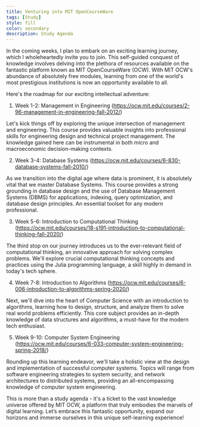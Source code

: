 ```yaml
---
title: Venturing into MIT OpenCourseWare
tags: [Study]
style: fill
color: secondary
description: Study Agenda
---
```


In the coming weeks, I plan to embark on an exciting learning journey, which I wholeheartedly invite you to join. This self-guided conquest of knowledge involves delving into the plethora of resources available on the fantastic platform known as MIT OpenCourseWare (OCW). With MIT OCW's abundance of absolutely free modules, learning from one of the world's most prestigious institutions is now an opportunity available to all.

Here's the roadmap for our exciting intellectual adventure:

1. Week 1-2: Management in Engineering (https://ocw.mit.edu/courses/2-96-management-in-engineering-fall-2012/)

Let's kick things off by exploring the unique intersection of management and engineering. This course provides valuable insights into professional skills for engineering design and technical project management. The knowledge gained here can be instrumental in both micro and macroeconomic decision-making contexts. 

2. Week 3-4: Database Systems (https://ocw.mit.edu/courses/6-830-database-systems-fall-2010/)

As we transition into the digital age where data is prominent, it is absolutely vital that we master Database Systems. This course provides a strong grounding in database design and the use of Database Management Systems (DBMS) for applications, indexing, query optimization, and database design principles. An essential toolset for any modern professional. 

3. Week 5-6: Introduction to Computational Thinking (https://ocw.mit.edu/courses/18-s191-introduction-to-computational-thinking-fall-2020/)

The third stop on our journey introduces us to the ever-relevant field of computational thinking, an innovative approach for solving complex problems. We'll explore crucial computational thinking concepts and practices using the Julia programming language, a skill highly in demand in today's tech sphere.

4. Week 7-8: Introduction to Algorithms (https://ocw.mit.edu/courses/6-006-introduction-to-algorithms-spring-2020/)

Next, we'll dive into the heart of Computer Science with an introduction to algorithms, learning how to design, structure, and analyze them to solve real world problems efficiently. This core subject provides an in-depth knowledge of data structures and algorithms, a must-have for the modern tech enthusiast.

5. Week 9-10: Computer System Engineering (https://ocw.mit.edu/courses/6-033-computer-system-engineering-spring-2018/)

Rounding up this learning endeavor, we'll take a holistic view at the design and implementation of successful computer systems. Topics will range from software engineering strategies to system security, and network architectures to distributed systems, providing an all-encompassing knowledge of computer system engineering.

This is more than a study agenda - it's a ticket to the vast knowledge universe offered by MIT OCW, a platform that truly embodies the marvels of digital learning. Let’s embrace this fantastic opportunity, expand our horizons and immerse ourselves in this unique self-learning experience!